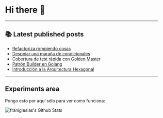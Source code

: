 # Hi there 👋

<!--
**franiglesias/franiglesias** is a ✨ _special_ ✨ repository because its `README.md` (this file) appears on your GitHub profile.

Here are some ideas to get you started:

- 🔭 I’m currently working on ...
- 🌱 I’m currently learning ...
- 👯 I’m looking to collaborate on ...
- 🤔 I’m looking for help with ...
- 💬 Ask me about ...
- 📫 How to reach me: ...
- 😄 Pronouns: ...
- ⚡ Fun fact: ...
-->


---

## 📚 Latest published posts
<!-- TB-FEED:START -->
- [Refactoriza rompiendo cosas](https://franiglesias.github.io/refactor-by-breaking/)
- [Despejar una maraña de condicionales](https://franiglesias.github.io/uplift-conditional/)
- [Cobertura de test rápida con Golden Master](https://franiglesias.github.io/approval_testing/)
- [Patrón Builder en Golang](https://franiglesias.github.io/builder-golang/)
- [Introducción a la Arquitectura Hexagonal](https://franiglesias.github.io/hexagonal/)
<!-- TB-FEED:END -->


---

## Experiments area

Pongo esto por aquí sólo para ver como funciona:

<img alt="franiglesias's Github Stats" src="https://github-readme-stats.vercel.app/api?username=franiglesias&show_icons=true&hide_border=true" />

